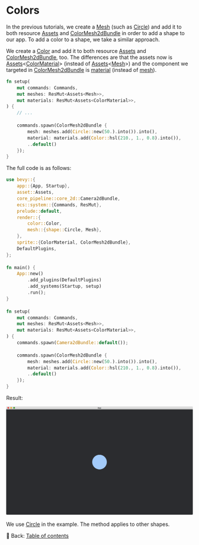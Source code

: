 # Colors

In the previous tutorials, we create a [Mesh](https://docs.rs/bevy/latest/bevy/render/mesh/struct.Mesh.html) (such as [Circle](https://docs.rs/bevy/latest/bevy/prelude/shape/struct.Circle.html)) and add it to both resource [Assets](https://docs.rs/bevy/latest/bevy/asset/struct.Assets.html) and [ColorMesh2dBundle](https://docs.rs/bevy/latest/bevy/sprite/type.ColorMesh2dBundle.html) in order to add a shape to our app.
To add a color to a shape, we take a similar approach.

We create a [Color](https://docs.rs/bevy/latest/bevy/render/color/enum.Color.html) and add it to both resource [Assets](https://docs.rs/bevy/latest/bevy/asset/struct.Assets.html) and [ColorMesh2dBundle](https://docs.rs/bevy/latest/bevy/sprite/type.ColorMesh2dBundle.html), too.
The differences are that the assets now is [Assets](https://docs.rs/bevy/latest/bevy/asset/struct.Assets.html)<[ColorMaterial](https://docs.rs/bevy/latest/bevy/sprite/struct.ColorMaterial.html)> (instead of [Assets](https://docs.rs/bevy/latest/bevy/asset/struct.Assets.html)<[Mesh](https://docs.rs/bevy/latest/bevy/render/mesh/struct.Mesh.html)>) and the component we targeted in [ColorMesh2dBundle](https://docs.rs/bevy/latest/bevy/sprite/type.ColorMesh2dBundle.html) is [material](https://docs.rs/bevy/latest/bevy/sprite/struct.MaterialMesh2dBundle.html#structfield.material) (instead of [mesh](https://docs.rs/bevy/latest/bevy/sprite/struct.MaterialMesh2dBundle.html#structfield.mesh)).

```rust
fn setup(
    mut commands: Commands,
    mut meshes: ResMut<Assets<Mesh>>,
    mut materials: ResMut<Assets<ColorMaterial>>,
) {
    // ...

    commands.spawn(ColorMesh2dBundle {
        mesh: meshes.add(Circle::new(50.).into()).into(),
        material: materials.add(Color::hsl(210., 1., 0.8).into()),
        ..default()
    });
}
```

The full code is as follows:

```rust
use bevy::{
    app::{App, Startup},
    asset::Assets,
    core_pipeline::core_2d::Camera2dBundle,
    ecs::system::{Commands, ResMut},
    prelude::default,
    render::{
        color::Color,
        mesh::{shape::Circle, Mesh},
    },
    sprite::{ColorMaterial, ColorMesh2dBundle},
    DefaultPlugins,
};

fn main() {
    App::new()
        .add_plugins(DefaultPlugins)
        .add_systems(Startup, setup)
        .run();
}

fn setup(
    mut commands: Commands,
    mut meshes: ResMut<Assets<Mesh>>,
    mut materials: ResMut<Assets<ColorMaterial>>,
) {
    commands.spawn(Camera2dBundle::default());

    commands.spawn(ColorMesh2dBundle {
        mesh: meshes.add(Circle::new(50.).into()).into(),
        material: materials.add(Color::hsl(210., 1., 0.8).into()),
        ..default()
    });
}
```

Result:

![Colors](./pic/colors.png)

We use [Circle](https://docs.rs/bevy/latest/bevy/prelude/shape/struct.Circle.html) in the example.
The method applies to other shapes.

<!-- :arrow_right:  Next:  -->

:blue_book: Back: [Table of contents](./../README.md)
